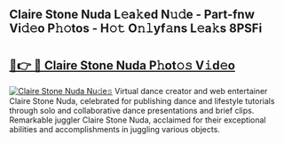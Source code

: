 ## Claire Stone Nuda L𝚎a𝚔ed N𝚞𝚍e - Part-fnw Vi𝚍𝚎o P𝚑𝚘tos - H𝚘𝚝 O𝚗𝚕yf𝚊ns L𝚎a𝚔s 8PSFi

# <h2><a href="http://kf7qsp8.oniu.top/?m=Claire+Stone+Nuda">🔗👉 🔴 Claire Stone Nuda P𝚑ot𝚘𝚜 V𝚒d𝚎o</a></h2>

[![Claire Stone Nuda Nu𝚍e𝚜](https://i.imgur.com/0qMVB7G.gif)](http://kf7qsp8.oniu.top/?m=Claire+Stone+Nuda)
Virtual dance creator and web entertainer Claire Stone Nuda, celebrated for publishing dance and lifestyle tutorials through solo and collaborative dance presentations and brief clips. Remarkable juggler Claire Stone Nuda, acclaimed for their exceptional abilities and accomplishments in juggling various objects.  
